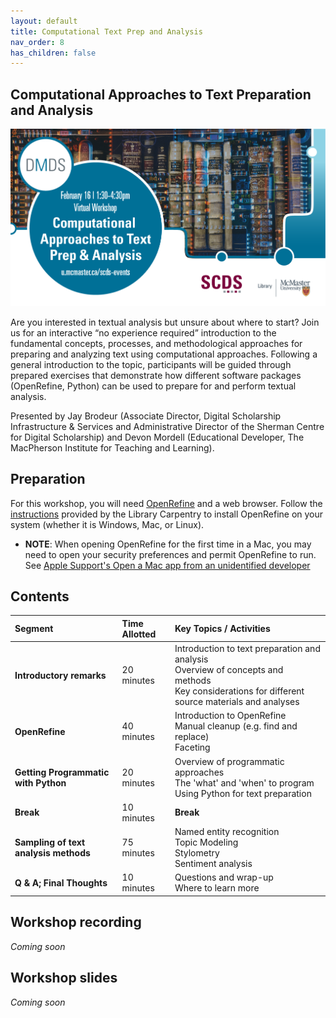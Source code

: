 ```yaml
---
layout: default
title: Computational Text Prep and Analysis
nav_order: 8
has_children: false
---
```


## Computational Approaches to Text Preparation and Analysis

<img src="assets/img/ComputationalText.png" alt="Workshop Title Slide" width="720">

Are you interested in textual analysis but unsure about where to start? Join us for an interactive “no experience required” introduction to the fundamental concepts, processes, and methodological approaches for preparing and analyzing text using computational approaches. Following a general introduction to the topic, participants will be guided through prepared exercises that demonstrate how different software packages (OpenRefine, Python) can be used to prepare for and perform textual analysis.

Presented by Jay Brodeur (Associate Director, Digital Scholarship Infrastructure & Services and Administrative Director of the Sherman Centre for Digital Scholarship) and Devon Mordell (Educational Developer, The MacPherson Institute for Teaching and Learning).

## Preparation

For this workshop, you will need [OpenRefine](https://openrefine.org/) and a web browser. Follow the [instructions](https://librarycarpentry.org/lc-open-refine/setup.html) provided by the Library Carpentry to install OpenRefine on your system (whether it is Windows, Mac, or Linux).
- **NOTE**: When opening OpenRefine for the first time in a Mac, you may need to open your security preferences and permit OpenRefine to run. See [Apple Support's Open a Mac app from an unidentified developer](https://support.apple.com/guide/mac-help/open-a-mac-app-from-an-unidentified-developer-mh40616/mac)

## Contents

|Segment|Time Allotted|Key Topics / Activities|
|:--|:--|:--|
|**Introductory remarks**|20 minutes|Introduction to text preparation and analysis <br> Overview of concepts and methods <br> Key considerations for different source materials and analyses|
|**OpenRefine**|40 minutes|Introduction to OpenRefine <br> Manual cleanup (e.g. find and replace) <br> Faceting|
|**Getting Programmatic with Python**|20 minutes|Overview of programmatic approaches <br> The 'what' and 'when' to program <br> Using Python for text preparation|
|**Break**|10 minutes|**Break**|
|**Sampling of text analysis methods**|75 minutes|Named entity recognition <br> Topic Modeling <br> Stylometry <br> Sentiment analysis|
|**Q & A; Final Thoughts**|10 minutes|Questions and wrap-up <br> Where to learn more |

## Workshop recording
*Coming soon* 

<!--
<iframe height="480" width="853" allowfullscreen frameborder=0 src="https://echo360.ca/media/1b50bff1-4c60-4c36-87c7-f1e5140dffc7/public"></iframe>

View the original [here](https://echo360.ca/media/1b50bff1-4c60-4c36-87c7-f1e5140dffc7/public). 
-->


## Workshop slides
*Coming soon*

<!--

<div style="position:relative;padding-top:66.25%;">
<iframe src="//docs.google.com/viewer?url=https://github.com/scds/dmds-22-23/raw/main/assets/docs/Voyant Presentation.pdf?dl=0&hl=en_US&embedded=true" class="gde-frame" style="position:absolute;top:0;left:0;width:100%;height:100%;border:none;" scrolling="no"></iframe>
</div>

-->
